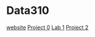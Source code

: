 # Data310
[website](https://vgreen369.github.io/Data310)
[Project 0](https://vgreen369.github.io/Data310/project0)
[Lab 1](https://vgreen369.github.io/Data310/Lab1)
[Project 2](https://vgreen369.github.io/Data310/project2)

